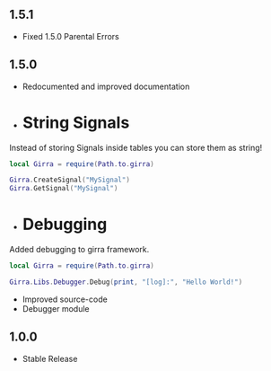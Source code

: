 ## 1.5.1
- Fixed 1.5.0 Parental Errors
## 1.5.0
- Redocumented and improved documentation
- # String Signals
Instead of storing Signals inside tables you can store them as string!
```lua
local Girra = require(Path.to.girra)

Girra.CreateSignal("MySignal")
Girra.GetSignal("MySignal")
```
- # Debugging
Added debugging to girra framework.
```lua
local Girra = require(Path.to.girra)

Girra.Libs.Debugger.Debug(print, "[log]:", "Hello World!")
```

- Improved source-code
- Debugger module

## 1.0.0
- Stable Release